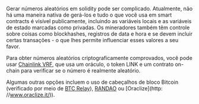 Gerar números aleatórios em solidity pode ser complicado. Atualmente, não há uma maneira nativa de gerá-los e tudo o que você usa em smart contracts é visível publicamente, incluindo as variáveis ​​locais e as variáveis ​​de estado marcadas como privadas. Os mineradores também têm controle sobre coisas como blockhashes, registros de data e hora e se devem incluir certas transações - o que lhes permite influenciar esses valores a seu favor.

Para obter números aleatórios criptograficamente comprovados, você pode usar [Chainlink VRF](https://docs.chain.link/docs/get-a-random-number), que usa um oráculo, o token LINK e um contrato on-chain para verificar se o número é realmente aleatório.

Algumas outras opções incluem o uso de cabeçalhos de bloco Bitcoin (verificado por meio de [BTC Relay](http://btcrelay.org)), [RANDAO](https://github.com/randao/randao) ou [Oraclize](http: //www.oraclize.it/)).